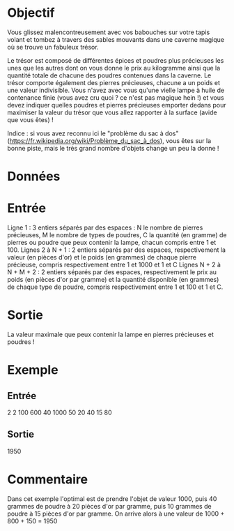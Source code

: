 # Objectif

Vous glissez malencontreusement avec vos babouches sur votre tapis volant et tombez à travers des sables mouvants dans une caverne magique où se trouve un fabuleux trésor.

Le trésor est composé de différentes épices et poudres plus précieuses les unes que les autres dont on vous donne le prix au kilogramme ainsi que la quantité totale de chacune des poudres contenues dans la caverne. Le trésor comporte également des pierres précieuses, chacune a un poids et une valeur indivisible. Vous n'avez avec vous qu'une vielle lampe à huile de contenance finie (vous avez cru quoi ? ce n'est pas magique hein !) et vous devez indiquer quelles poudres et pierres précieuses emporter dedans pour maximiser la valeur du trésor que vous allez rapporter à la surface (avide que vous êtes) !


Indice : si vous avez reconnu ici le "problème du sac à dos" (https://fr.wikipedia.org/wiki/Problème_du_sac_à_dos),
vous êtes sur la bonne piste, mais le très grand nombre d'objets change un peu la donne !

# Données

# Entrée

Ligne 1 : 3 entiers séparés par des espaces : N le nombre de pierres précieuses, M le nombre de types de poudres, C la quantité (en gramme) de pierres ou poudre que peux contenir la lampe, chacun compris entre 1 et 100.
Lignes 2 à N + 1 : 2 entiers séparés par des espaces, respectivement la valeur (en pièces d'or) et le poids (en grammes) de chaque pierre précieuse, compris respectivement entre 1 et 1000 et 1 et C
Lignes N + 2 à N + M + 2 : 2 entiers séparés par des espaces, respectivement le prix au poids (en pièces d'or par gramme) et la quantité disponible (en grammes) de chaque type de poudre, compris respectivement entre 1 et 100 et 1 et C.

# Sortie

La valeur maximale que peux contenir la lampe en pierres précieuses et poudres !

# Exemple

## Entrée

2 2 100
600 40
1000 50
20 40
15 80

## Sortie

1950

# Commentaire

Dans cet exemple l'optimal est de prendre l'objet de valeur 1000, puis 40 grammes de poudre à 20 pièces d'or par gramme, puis 10 grammes de poudre à 15 pièces d'or par gramme. On arrive alors à une valeur de 1000 + 800 + 150 = 1950
